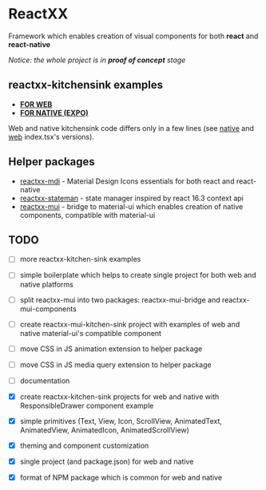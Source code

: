 # ReactXX

Framework which enables creation of visual components for both **react** and **react-native**

*Notice: the whole project is in **proof of concept** stage*

## reactxx-kitchensink examples

- **[FOR WEB](https://reactxx.github.io/reactxx/)**
- **[FOR NATIVE (EXPO)](https://expo.io/@pzika/reactxx-kitchen-sink)**

Web and native kitchensink code differs only in a few lines (see [native](https://github.com/reactxx/reactxx/blob/master/reactxx-kitchen-sink/src/native/index.tsx) and [web](https://github.com/reactxx/reactxx/blob/master/reactxx-kitchen-sink/src/web/index.tsx) index.tsx's versions).

## Helper packages

- [reactxx-mdi](https://github.com/reactxx/reactxx/tree/master/build-icons) - Material Design Icons essentials for both react and react-native
- [reactxx-stateman](https://github.com/reactxx/reactxx/tree/master/muix/src/stateman) - state manager inspired by react 16.3 context api
- [reactxx-mui](https://github.com/reactxx/reactxx/tree/master/muix/src/mui) - bridge to material-ui which enables creation of native components, compatible with material-ui

## TODO

- [ ] more reactxx-kitchen-sink examples
- [ ] simple boilerplate which helps to create single project for both web and native platforms
- [ ] split reactxx-mui into two packages: reactxx-mui-bridge and reactxx-mui-components
- [ ] create reactxx-mui-kitchen-sink project with examples of web and native material-ui's compatible component 
- [ ] move CSS in JS animation extension to helper package
- [ ] move CSS in JS media query extension to helper package
- [ ] documentation
- [x] create reactxx-kitchen-sink projects for web and native with ResponsibleDrawer component example
- [x] simple primitives (Text, View, Icon, ScrollView, AnimatedText, AnimatedView, AnimatedIcon, AnimatedScrollView)
- [x] theming and component customization
- [x] single project (and package.json) for web and native
- [x] format of NPM package which is common for web and native

